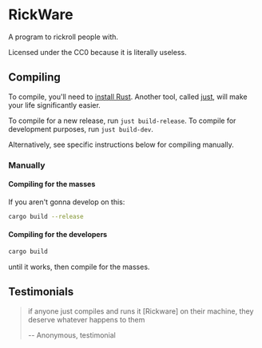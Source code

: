 # RickWare

A program to rickroll people with.

Licensed under the CC0 because it is literally useless.

## Compiling

To compile, you'll need to [install Rust](https://www.rust-lang.org/tools/install). 
Another tool, called [just](https://just.systems/man/en), will make your life significantly easier.

To compile for a new release, run `just build-release`. To compile for development purposes, run `just build-dev`.

Alternatively, see specific instructions below for compiling manually.

### Manually

#### Compiling for the masses

If you aren't gonna develop on this:
```sh
cargo build --release
```

#### Compiling for the developers

```sh
cargo build
```
until it works, then compile for the masses.

## Testimonials

> if anyone just compiles and runs it [Rickware] on their machine, they deserve whatever happens to them
>
> -- Anonymous, testimonial

